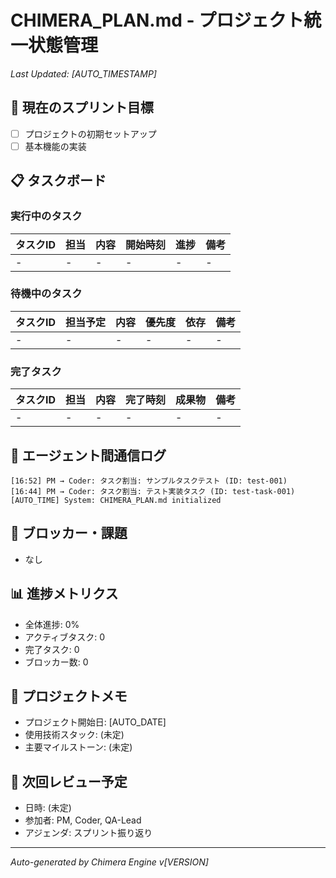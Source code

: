 # CHIMERA_PLAN.md - プロジェクト統一状態管理

_Last Updated: [AUTO_TIMESTAMP]_

## 🎯 現在のスプリント目標
- [ ] プロジェクトの初期セットアップ
- [ ] 基本機能の実装

## 📋 タスクボード

### 実行中のタスク
| タスクID | 担当 | 内容 | 開始時刻 | 進捗 | 備考 |
|---------|------|------|---------|------|------|
| - | - | - | - | - | - |

### 待機中のタスク
| タスクID | 担当予定 | 内容 | 優先度 | 依存 | 備考 |
|---------|----------|------|--------|------|------|
| - | - | - | - | - | - |

### 完了タスク
| タスクID | 担当 | 内容 | 完了時刻 | 成果物 | 備考 |
|---------|------|------|---------|--------|------|
| - | - | - | - | - | - |

## 💬 エージェント間通信ログ
```
[16:52] PM → Coder: タスク割当: サンプルタスクテスト (ID: test-001)
[16:44] PM → Coder: タスク割当: テスト実装タスク (ID: test-task-001)
[AUTO_TIME] System: CHIMERA_PLAN.md initialized
```

## 🚨 ブロッカー・課題
- なし

## 📊 進捗メトリクス
- 全体進捗: 0%
- アクティブタスク: 0
- 完了タスク: 0
- ブロッカー数: 0

## 📝 プロジェクトメモ
- プロジェクト開始日: [AUTO_DATE]
- 使用技術スタック: (未定)
- 主要マイルストーン: (未定)

## 🔄 次回レビュー予定
- 日時: (未定)
- 参加者: PM, Coder, QA-Lead
- アジェンダ: スプリント振り返り

---
_Auto-generated by Chimera Engine v[VERSION]_

